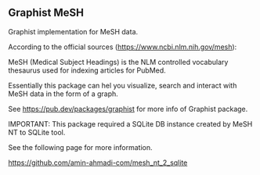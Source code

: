 ## Graphist MeSH

Graphist implementation for MeSH data.

According to the official sources (https://www.ncbi.nlm.nih.gov/mesh):

MeSH (Medical Subject Headings) is the NLM controlled vocabulary thesaurus used for indexing articles for PubMed.

Essentially this package can hel you visualize, search and interact with MeSH data in the form of a graph.

See https://pub.dev/packages/graphist for more info of Graphist package.

IMPORTANT: This package required a SQLite DB instance created by MeSH NT to SQLite tool.

See the following page for more information.

https://github.com/amin-ahmadi-com/mesh_nt_2_sqlite
